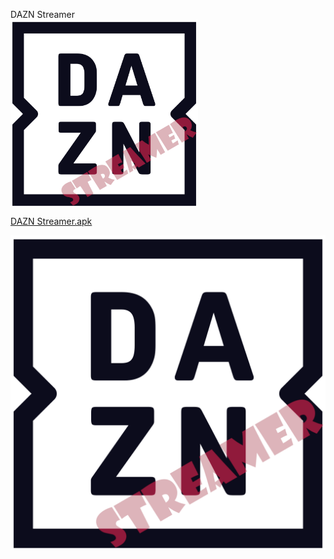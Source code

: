 <p align="left">
DAZN Streamer </br>
    
<img src="https://github.com/zagzy/DaznStreamer/blob/main/docs/DAZN_Logo_Master.png" width="300px" align="center">

[DAZN Streamer.apk](https://github.com/zagzy/DaznStreamer/blob/main/docs/DAZN_Streamer_release.apk)



<a download="custom-filename" href="https://github.com/zagzy/DaznStreamer/blob/main/docs/DAZN_Streamer_release.apk" title="ImageName">
    <img alt="ImageName" src="https://github.com/zagzy/DaznStreamer/blob/main/docs/DAZN_Logo_Master.png">
</a>


</p>
